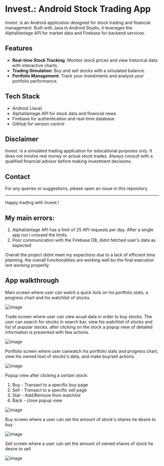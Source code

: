 # Invest.: Android Stock Trading App

Invest. is an Android application designed for stock trading and financial management. Built with Java in Android Studio, it leverages the AlphaVantage API for market data and Firebase for backend services.

## Features

- **Real-time Stock Tracking**: Monitor stock prices and view historical data with interactive charts.
- **Trading Simulation**: Buy and sell stocks with a simulated balance.
- **Portfolio Management**: Track your investments and analyze your portfolio performance.

## Tech Stack

- Android (Java)
- AlphaVantage API for stock data and financial news
- Firebase for authentication and real-time database
- GitHub for version control

## Disclaimer

Invest. is a simulated trading application for educational purposes only. It does not involve real money or actual stock trades. Always consult with a qualified financial advisor before making investment decisions.

## Contact

For any queries or suggestions, please open an issue in this repository.

---

Happy trading with Invest.!

## My main errors:
1. AlphaVantage API has a limit of 25 API requests per day. After a single app run i crossed the limits.
2. Poor communication with the Firebase DB, didnt fetched user's data as expected

Overall the project didnt meet my expections due to a lack of efficient time planning. the overall functionalities are working well bu the final execution isnt working properlly.

## App walkthrough
Main screen where user can watch a quick lock on his portfolio stats, a progress chart and his watchlist of stocks.

![image](https://github.com/user-attachments/assets/6bf9e99d-bd54-4640-bcd7-bb139e8fa5bb)

Trade screen where user can view acual data in order to buy stocks. The user can search for stocks in search bar, view his watchlist of stocks and list of popular stocks.
after clicking on the stock a popup view of detailed information is presented with few actions.
   
![image](https://github.com/user-attachments/assets/f603702f-68e8-4870-97c9-697119160e2f)

Portfolio screen where user canwatch his portfolio stats and progress chart, view his owned liost of stocks's data, and make buy/sell
actions.

![image](https://github.com/user-attachments/assets/cab82e70-e4f8-4fa7-8d69-95465605b2e2)

Popup view after clicking a certain stock:
1. Buy - Transact to a specific buy page
2. Sell - Transact to a specific sell page
3. Star - Add/Remove from watchlist
4. Back - close popup view

![image](https://github.com/user-attachments/assets/78e86d2b-d4ba-4b44-a659-6fc42deddd09)

Buy screen where a user can set the amount of stock's shares he desire to buy

![image](https://github.com/user-attachments/assets/4399ba9e-9ab7-4d43-bc41-d140ae48d3e6)

Sell screen where a user can set the amount of owned shares of stock he desire to sell

![image](https://github.com/user-attachments/assets/a56e4a01-dc2f-4e5d-86be-6ae68556eb05)




